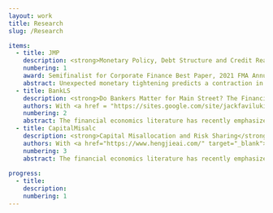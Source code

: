 ```yaml
---
layout: work
title: Research
slug: /Research

items:
  - title: JMP
    description: <strong>Monetary Policy, Debt Structure and Credit Reallocation</strong> [<a href="https://papers.ssrn.com/sol3/papers.cfm?abstract_id=3705848" target="_blank">SSRN</a>]  
    numbering: 1
    award: Semifinalist for Corporate Finance Best Paper, 2021 FMA Annual Meeting
    abstract: Unexpected monetary tightening predicts a contraction in aggregate corporate bonds but an expansion in bank loans. Using micro-data, I argue that, large, high rated firms with high collateral value rebalance towards bank loans and away from corporate bonds as the relative spread of bond over loan increases. This drives the aggregate evidence. I explain these facts in a heterogeneous agents New Keynesian model by making bank loans safer (collateralized) than defaultable bonds but issued at a greater intermediation cost. An interest rate hike raises default risk and hence the cost of bond financing. Substitution takes place within large, unconstrained firms, while constrained firms tend to issue more equity. My results imply that bank credit is ``misallocated" from constrained productive to unconstrained firms. Additionally, this substitution effect mitigates the negative impact on large firm investment but not enough to avoid a decline in aggregate investment.
  - title: BankLS
    description: <strong>Do Bankers Matter for Main Street? The Financial Intermediary Labor Channel</strong> 
    authors: With <a href = "https://sites.google.com/site/jackfavilukis/home" target="_blank">Jack Favilukis</a>, <a href = "https://sites.google.com/a/umn.edu/xiaojilin/" target="_blank">Xiaoji Lin</a>, and <a href = "http://xiaofeizhao.org/" target="_blank">Xiaofei Zhao</a>
    numbering: 2
    abstract: The financial economics literature has recently emphasized the health of the financial intermediary sector in driving asset prices and quantities, focusing mostly on measures of intermediaries’ financial leverage and collateral constraints. We identify an alternative channel for financial intermediaries to affect risk and the real sector. We argue that the health of financial intermediaries, as measured by their labor leverage, which proxies for frictions in adjusting labor obligations, is at least as important as financial leverage empirically. Our measure of intermediary labor market risk forecasts the market excess return positively, and debt growth and aggregate investment negatively. In the cross-section, intermediaries with higher labor leverage give out fewer loans; firms connected to such banks invest less. We build a model in which intermediaries use labor for screening and monitoring, and where wages are sticky, to explain these findings.
  - title: CapitalMisalc
    description: <strong>Capital Misallocation and Risk Sharing</strong> [<a href="https://papers.ssrn.com/sol3/papers.cfm?abstract_id=3521553" target="_blank">SSRN</a>]
    authors: With <a href="https://www.hengjieai.com/" target="_blank">Hengjie Ai</a>, <a href="http://www.bhandarianmol.com/" target="_blank">Anmol Bhandari</a>, and <a href = "https://chaoy.weebly.com/" target="_blank">Chao Ying</a>
    numbering: 3
    abstract: The financial economics literature has recently emphasized the health of the financial intermediary sector in driving asset prices and quantities, focusing mostly on measures of intermediaries’ financial leverage and collateral constraints. We identify an alternative channel for financial intermediaries to affect risk and the real sector. We argue that the health of financial intermediaries, as measured by their labor leverage, which proxies for frictions in adjusting labor obligations, is at least as important as financial leverage empirically. Our measure of intermediary labor market risk forecasts the market excess return positively, and debt growth and aggregate investment negatively. In the cross-section, intermediaries with higher labor leverage give out fewer loans; firms connected to such banks invest less. We build a model in which intermediaries use labor for screening and monitoring, and where wages are sticky, to explain these findings.
 
progress:
  - title: 
    description: 
    numbering: 1
---
```

